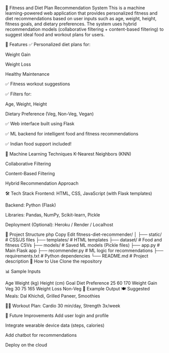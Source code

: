 🥗 Fitness and Diet Plan Recommendation System
This is a machine learning-powered web application that provides personalized fitness and diet recommendations based on user inputs such as age, weight, height, fitness goals, and dietary preferences. The system uses hybrid recommendation models (collaborative filtering + content-based filtering) to suggest ideal food and workout plans for users.

🚀 Features
✅ Personalized diet plans for:

Weight Gain

Weight Loss

Healthy Maintenance

✅ Fitness workout suggestions

✅ Filters for:

Age, Weight, Height

Dietary Preference (Veg, Non-Veg, Vegan)

✅ Web interface built using Flask

✅ ML backend for intelligent food and fitness recommendations

✅ Indian food support included!

🧠 Machine Learning Techniques
K-Nearest Neighbors (KNN)

Collaborative Filtering

Content-Based Filtering

Hybrid Recommendation Approach

🛠 Tech Stack
Frontend: HTML, CSS, JavaScript (with Flask templates)

Backend: Python (Flask)

Libraries: Pandas, NumPy, Scikit-learn, Pickle

Deployment (Optional): Heroku / Render / Localhost

📂 Project Structure
php
Copy
Edit
fitness-diet-recommender/
│
├── static/                   # CSS/JS files
├── templates/                # HTML templates
├── dataset/                  # Food and fitness CSVs
├── models/                   # Saved ML models (Pickle files)
├── app.py                    # Main Flask app
├── recommender.py            # ML logic for recommendations
├── requirements.txt          # Python dependencies
└── README.md                 # Project description
📝 How to Use
Clone the repository


📊 Sample Inputs

Age	Weight (kg)	Height (cm)	Goal	Diet Preference
25	60	170	Weight Gain	Veg
30	75	165	Weight Loss	Non-Veg
🧪 Example Output
🍽️ Suggested Meals: Dal Khichdi, Grilled Paneer, Smoothies

🏋️‍♂️ Workout Plan: Cardio 30 min/day, Strength 3x/week

📌 Future Improvements
Add user login and profile

Integrate wearable device data (steps, calories)

Add chatbot for recommendations

Deploy on the cloud
